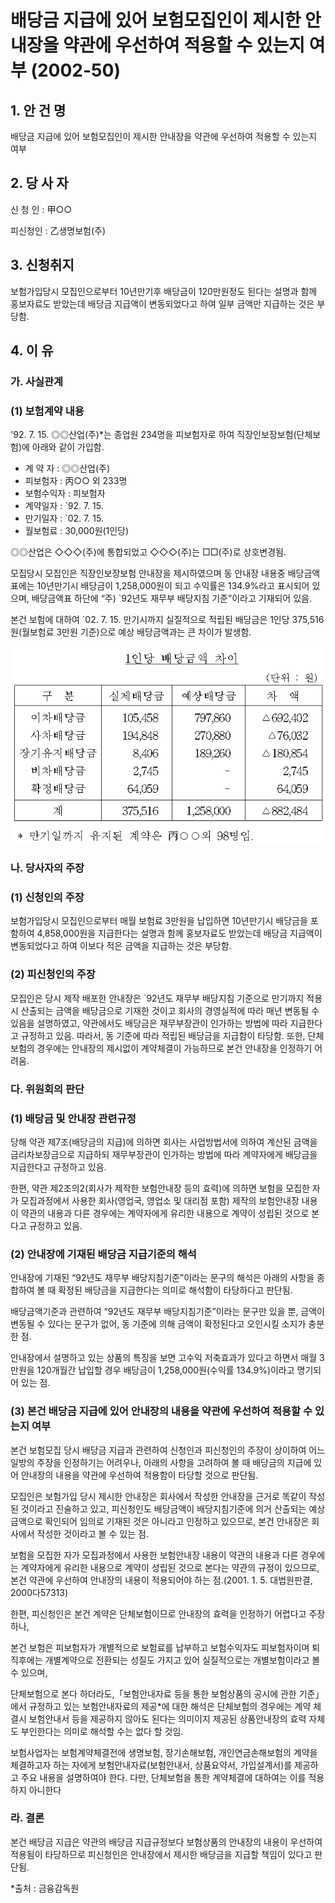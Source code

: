 # 배당금 지급에 있어 보험모집인이 제시한 안내장을 약관에 우선하여 적용할 수 있는지 여부 (2002-50)

## 1. 안 건 명
배당금 지급에 있어 보험모집인이 제시한 안내장을 약관에 우선하여 적용할 수 있는지 여부

## 2. 당 사 자

신 청 인 : 甲○○

피신청인 : 乙생명보험(주) 

## 3. 신청취지

보험가입당시 모집인으로부터 10년만기후 배당금이 120만원정도 된다는 설명과 함께 홍보자료도 받았는데 배당금 지급액이 변동되었다고 하여 일부 금액만 지급하는 것은 부당함.

## 4. 이   유

### 가. 사실관계

### (1) 보험계약 내용

'92. 7. 15. ◎◎산업(주)*는 종업원 234명을 피보험자로 하여 직장인보장보험(단체보험)에 아래와 같이 가입함.
                 
- 계 약 자     : ◎◎산업(주)
- 피보험자     : 丙○○ 외 233명
- 보험수익자   : 피보험자
- 계약일자     : `92. 7. 15.
- 만기일자     : `02. 7. 15.
- 월보험료     : 30,000원(1인당)

◎◎산업은 ◇◇◇(주)에 통합되었고 ◇◇◇(주)는 □□(주)로 상호변경됨.

모집당시 모집인은 직장인보장보험 안내장을 제시하였으며 동 안내장 내용중 배당금액표에는 10년만기시 배당금이 1,258,000원이 되고 수익률은 134.9%라고 표시되어 있으며, 배당금액표 하단에 “주) `92년도 재무부 배당지침 기준”이라고 기재되어 있음. 

본건 보험에 대하여 `02. 7. 15. 만기시까지 실질적으로 적립된 배당금은 1인당 375,516원(월보험료 3만원 기준)으로 예상 배당금액과는 큰 차이가 발생함.

![alt image](https://raw.githubusercontent.com/aijinet/bodoc-claim-contents/master/contents/images/87_1.PNG)


<!--                         1인당 배당금액 차이
                                                 (단위 : 원)

구  분 
실제배당금
예상배당금
차  액
이차배당금
사차배당금
장기유지배당금
비차배당금
확정배당금
105,458
194,848
8,406
2,745
64,059
797,860
270,880
189,260
-
-
△692,402
△76,032
△180,854
2,745
64,059
계
375,516
1,258,000
△882,484

       * 만기일까지 유지된 계약은 丙○○외 98명임.
-->

### 나. 당사자의 주장

###  (1) 신청인의 주장

보험가입당시 모집인으로부터 매월 보험료 3만원을 납입하면 10년만기시 배당금을 포함하여 4,858,000원을 지급한다는 설명과 함께 홍보자료도 받았는데 배당금 지급액이 변동되었다고 하여 이보다 적은 금액을 지급하는 것은 부당함.

### (2) 피신청인의 주장

모집인은 당시 제작 배포한 안내장은 `92년도 재무부 배당지침 기준으로 만기까지 적용시 산출되는 금액을 배당금으로 기재한 것이고 회사의 경영실적에 따라 매년 변동될 수 있음을 설명하였고, 약관에서도 배당금은 재무부장관이 인가하는 방법에 따라 지급한다고 규정하고 있음. 따라서, 동 기준에 따라 적립된 배당금을 지급함이 타당함. 또한, 단체보험의 경우에는 안내장의 제시없이 계약체결이 가능하므로 본건 안내장을 인정하기 어려움.


### 다. 위원회의 판단

### (1) 배당금 및 안내장 관련규정

당해 약관 제7조(배당금의 지급)에 의하면 회사는 사업방법서에 의하여 계산된 금액을 금리차보장금으로 지급하되 재무부장관이 인가하는 방법에 따라 계약자에게 배당금을 지급한다고 규정하고 있음.

한편, 약관 제2조의2(회사가 제작한 보험안내장 등의 효력)에 의하면 보험을 모집한 자가 모집과정에서 사용한 회사(영업국, 영업소 및 대리점 포함) 제작의 보험안내장 내용이 약관의 내용과 다른 경우에는 계약자에게 유리한 내용으로 계약이 성립된 것으로 본다고 규정하고 있음.
         
### (2) 안내장에 기재된 배당금 지급기준의 해석

안내장에 기재된 “92년도 재무부 배당지침기준”이라는 문구의 해석은 아래의 사항을 종합하여 볼 때 확정된 배당금을 지급한다는 의미로 해석함이 타당하다고 판단됨.

배당금액기준과 관련하여 “92년도 재무부 배당지침기준”이라는 문구만 있을 뿐, 금액이 변동될 수 있다는 문구가 없어, 동 기준에 의해 금액이 확정된다고 오인시킬 소지가 충분한 점.

안내장에서 설명하고 있는 상품의 특징을 보면 고수익 저축효과가 있다고 하면서 매월 3만원을 120개월간 납입할 경우 배당금이 1,258,000원(수익률 134.9%)이라고 명기되어 있는 점.

### (3) 본건 배당금 지급에 있어 안내장의 내용을 약관에 우선하여 적용할 수 있는지 여부

본건 보험모집 당시 배당금 지급과 관련하여 신청인과 피신청인의 주장이 상이하여 어느 일방의 주장을 인정하기는 어려우나, 아래의 사항을 고려하여 볼 때 배당금의 지급에 있어 안내장의 내용을 약관에 우선하여 적용함이 타당할 것으로 판단됨.

모집인은 보험가입 당시 제시한 안내장은 회사에서 작성한 안내장을 근거로 똑같이 작성된 것이라고 진술하고 있고, 피신청인도 배당금액이 배당지침기준에 의거 산출되는 예상금액으로 확인되어 임의로 기재된 것은 아니라고 인정하고 있으므로, 본건 안내장은 회사에서 작성한 것이라고 볼 수 있는 점.

보험을 모집한 자가 모집과정에서 사용한 보험안내장 내용이 약관의 내용과 다른 경우에는 계약자에게 유리한 내용으로 계약이 성립된 것으로 본다는 약관의 규정이 있으므로, 본건 약관에 우선하여 안내장의 내용이 적용되어야 하는 점.(2001. 1. 5. 대법원판결, 2000다57313)

한편, 피신청인은 본건 계약은 단체보험이므로 안내장의 효력을 인정하기 어렵다고 주장하나, 

본건 보험은 피보험자가 개별적으로 보험료를 납부하고 보험수익자도 피보험자이며 퇴직후에는 개별계약으로 전환되는 성질도 가지고 있어 실질적으로는 개별보험이라고 볼 수 있으며,

단체보험으로 본다 하더라도,「보험안내자료 등을 통한 보험상품의 공시에 관한 기준」에서 규정하고 있는 보험안내자료의 제공*에 대한 해석은 단체보험의 경우에는 계약 체결시 보험안내서 등을 제공하지 않아도 된다는 의미이지 제공된 상품안내장의 효력 자체도 부인한다는 의미로 해석할 수는 없다 할 것임.

보험사업자는 보험계약체결전에 생명보험, 장기손해보험, 개인연금손해보험의 계약을 체결하고자 하는 자에게 보험안내자료(보험안내서, 상품요약서, 가입설계서)를 제공하고 주요 내용을 설명하여야 한다. 다만, 단체보험을 통한 계약체결에 대하여는 이를 적용하지 아니한다

### 라. 결론 

본건 배당금 지급은 약관의 배당금 지급규정보다 보험상품의 안내장의 내용이 우선하여 적용됨이 타당하므로 피신청인은 안내장에서 제시한 배당금을 지급할 책임이 있다고 판단됨.

*출처 : 금융감독원